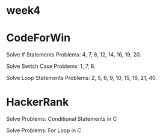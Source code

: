 # week4
# CodeForWin

Solve If Statements Problems: 4, 7, 8, 12, 14, 16, 19, 20.

Solve Switch Case Problems: 1, 7, 8.

Solve Loop Statements Problems: 2, 5, 6, 9, 10, 15, 16, 21, 40.

# HackerRank

Solve Problems: Conditional Statements in C

Solve Problems: For Loop in C
